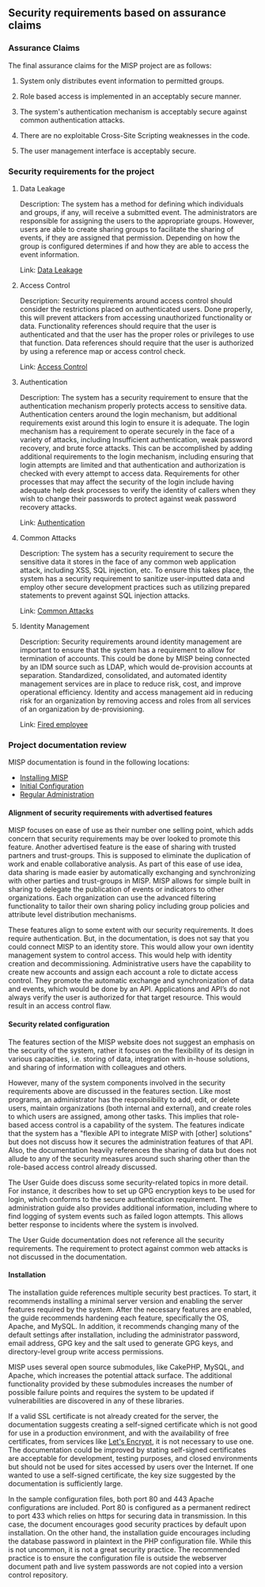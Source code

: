 ## Security requirements based on assurance claims

### Assurance Claims
The final assurance claims for the MISP project are as follows:
  1. System only distributes event information to permitted groups.

  2. Role based access is implemented in an acceptably secure manner.

  3. The system's authentication mechanism is acceptably secure against common authentication attacks.

  4. There are no exploitable Cross-Site Scripting weaknesses in the code.

  5. The user management interface is acceptably secure.

### Security requirements for the project

  1. Data Leakage

     Description: The system has a method for defining which individuals and groups, if any, will receive a submitted event.  The administrators are responsible for assigning the users to the appropriate groups.  However, users are able to create sharing groups to facilitate the sharing of events, if they are assigned that permission.  Depending on how the group is configured determines if and how they are able to access the event information.

     Link: [Data Leakage](https://www.lucidchart.com/documents/view/aa25515e-c198-43e7-9e40-2c59dca7f7f1/0)

  2. Access Control

     Description: Security requirements around access control should consider the restrictions placed on authenticated users.  Done properly, this will prevent attackers from accessing unauthorized functionality or data.  Functionality references should require that the user is authenticated and that the user has the proper roles or privileges to use that function.  Data references should require that the user is authorized by using a reference map or access control check.

     Link: [Access Control](https://www.lucidchart.com/documents/view/aa25515e-c198-43e7-9e40-2c59dca7f7f1/1)

  3. Authentication

     Description: The system has a security requirement to ensure that the authentication mechanism properly protects access to sensitive data.  Authentication centers around the login mechanism, but additional requirements exist around this login to ensure it is adequate.  The login mechanism has a requirement to operate securely in the face of a variety of attacks, including Insufficient authentication, weak password recovery, and brute force attacks.  This can be accomplished by adding additional requirements to the login mechanism, including ensuring that login attempts are limited and that authentication and authorization is checked with every attempt to access data.  Requirements for other processes that may affect the security of the login include having adequate help desk processes to verify the identity of callers when they wish to change their passwords to protect against weak password recovery attacks.

     Link: [Authentication](https://www.lucidchart.com/documents/view/aa25515e-c198-43e7-9e40-2c59dca7f7f1/2)

  4. Common Attacks

     Description:  The system has a security requirement to secure the sensitive data it stores in the face of any common web application attack, including XSS, SQL injection, etc.  To ensure this takes place, the system has a security requirement to sanitize user-inputted data and employ other secure development practices such as utilizing prepared statements to prevent against SQL injection attacks.

     Link: [Common Attacks](https://www.lucidchart.com/documents/view/aa25515e-c198-43e7-9e40-2c59dca7f7f1/3)

  5. Identity Management

     Description:  Security requirements around identity management are important to ensure that the system has a requirement to allow for termination of accounts.  This could be done by MISP being connected by an IDM source such as LDAP, which would de-provision accounts at separation.  Standardized, consolidated, and automated identity management services are in place to reduce risk, cost, and improve operational efficiency.  Identity and access management aid in reducing risk for an organization by removing access and roles from all services of an organization by de-provisioning.


     Link: [Fired employee](https://www.lucidchart.com/documents/view/aa25515e-c198-43e7-9e40-2c59dca7f7f1/4)


### Project documentation review

MISP documentation is found in the following locations:
* [Installing MISP](https://github.com/MISP/MISP/blob/2.4/INSTALL/INSTALL.ubuntu1604.txt)
* [Initial Configuration](https://www.circl.lu/doc/misp/user-management/)
* [Regular Administration](https://www.circl.lu/doc/misp/administration/)

#### Alignment of security requirements with advertised features

MISP focuses on ease of use as their number one selling point, which adds concern that security requirements may be over looked to promote this feature.  Another advertised feature is the ease of sharing with trusted partners and trust-groups.  This is supposed to eliminate the duplication of work and enable collaborative analysis.  As part of this ease of use idea, data sharing is made easier by automatically exchanging and synchronizing with other parties and trust-groups in MISP.  MISP allows for simple built in sharing to delegate the publication of events or indicators to other organizations.  Each organization can use the advanced filtering functionality to tailor their own sharing policy including group policies and attribute level distribution mechanisms.

These features align to some extent with our security requirements.  It does require authentication.  But, in the documentation, is does not say that you could connect MISP to an identity store.  This would allow your own identity management system to control access.  This would help with identity creation and decommissioning.  Administrative users have the capability to create new accounts and assign each account a role to dictate access control.  They promote the automatic exchange and synchronization of data and events, which would be done by an API.  Applications and API’s do not always verify the user is authorized for that target resource.  This would result in an access control flaw.

#### Security related configuration
The features section of the MISP website does not suggest an emphasis on the security of the system, rather it focuses on the flexibility of its design in various capacities, i.e. storing of data, integration with in-house solutions, and sharing of information with colleagues and others.

However, many of the system components involved in the security requirements above are discussed in the features section.  Like most programs, an administrator has the responsibility to add, edit, or delete users, maintain organizations (both internal and external), and create roles to which users are assigned, among other tasks.  This implies that role-based access control is a capability of the system.  The features indicate that the system has a "flexible API to integrate MISP with \[other\] solutions" but does not discuss how it secures the administration features of that API.  Also, the documentation heavily references the sharing of data but does not allude to any of the security measures around such sharing other than the role-based access control already discussed.

The User Guide does discuss some security-related topics in more detail.  For instance, it describes how to set up GPG encryption keys to be used for login, which conforms to the secure authentication requirement.  The administration guide also provides additional information, including where to find logging of system events such as failed logon attempts.  This allows better response to incidents where the system is involved.

The User Guide documentation does not reference all the security requirements. The requirement to protect against common web attacks is not discussed in the documentation.

#### Installation
The installation guide references multiple security best practices.  To start, it recommends installing a minimal server version and enabling the server features required by the system.  After the necessary features are enabled, the guide recommends hardening each feature, specifically the OS, Apache, and MySQL.  In addition, it recommends changing many of the default settings after installation, including the administrator password, email address, GPG key and the salt used to generate GPG keys, and directory-level group write access permissions.

MISP uses several open source submodules, like CakePHP, MySQL, and Apache, which increases the potential attack surface.  The additional functionality provided by these submodules increases the number of possible failure points and requires the system to be updated if vulnerabilities are discovered in any of these libraries.

If a valid SSL certificate is not already created for the server, the documentation suggests creating a self-signed certificate which is not good for use in a production environment, and with the availability of free certificates, from services like [Let's Encrypt](https://letsencrypt.org/), it is not necessary to use one.  The documentation could be improved by stating self-signed certificates are acceptable for development, testing purposes, and closed environments but should not be used for sites accessed by users over the Internet. If one wanted to use a self-signed certificate, the key size suggested by the documentation is sufficiently large.  

In the sample configuration files, both port 80 and 443 Apache configurations are included.  Port 80 is configured as a permanent redirect to port 433 which relies on https for securing data in transmission.  In this case, the document encourages good security practices by default upon installation.  On the other hand, the installation guide encourages including the database password in plaintext in the PHP configuration file.  While this is not uncommon, it is not a great security practice.  The recommended practice is to ensure the configuration file is outside the webserver document path and live system passwords are not copied into a version control repository.
